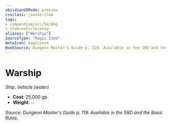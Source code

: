 ```yaml
---
obsidianUIMode: preview
cssclass: json5e-item
tags:
- compendium/src/5e/dmg
- item/vehicle/ship
aliases: ["Warship"]
SourceType: "Magic Item"
NoteIcon: magicitem
BookSource: Dungeon Master's Guide p. 119. Available in the SRD and the Basic Rules.
---
```

# Warship
*Ship, Vehicle (water)*  

- **Cost**: 25,000 gp
- **Weight**: ⏤

*Source: Dungeon Master's Guide p. 119. Available in the SRD and the Basic Rules.*